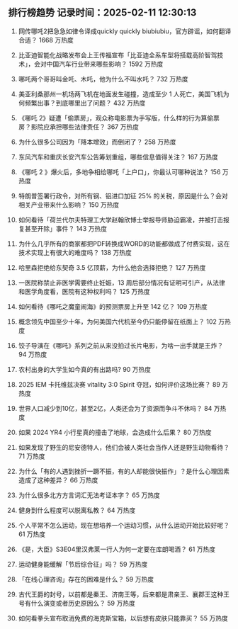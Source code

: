 
## 排行榜趋势 记录时间：2025-02-11 12:30:13
  
  1. 网传哪吒2把急急如律令译成quickly quickly biubiubiu，官方辟谣，如何翻译合适？ 1668 万热度
    
  2. 比亚迪智能化战略发布会上王传福宣布「比亚迪全系车型将搭载高阶智驾技术」，会对中国汽车行业带来哪些影响？ 1592 万热度
    
  3. 哪吒两个哥哥叫金吒、木吒，他为什么不叫水吒？ 732 万热度
    
  4. 美亚利桑那州一机场两飞机在地面发生碰撞，造成至少 1 人死亡，美国飞机为何频繁出事？到底哪里出了问题？ 432 万热度
    
  5. 《哪吒 2》疑遭「偷票房」，观众称电影票为手写版，什么样的行为算偷票房？影院应承担哪些法律责任？ 367 万热度
    
  6. 为什么很多公司因为「降本增效」而倒闭了？ 258 万热度
    
  7. 东风汽车和重庆长安汽车公告筹划重组，哪些信息值得关注？ 167 万热度
    
  8. 《哪吒 2 》爆火后，多地争相给哪吒「上户口」，你最认可哪种说法？ 156 万热度
    
  9. 特朗普签署行政令，对所有钢、铝进口加征 25% 的关税，原因是什么？会对相关产业带来什么影响？ 150 万热度
    
  10. 如何看待「荷兰代尔夫特理工大学赵翰欣博士举报导师胁迫霸凌，并被打击报复甚至开除」事件？ 143 万热度
    
  11. 为什么几乎所有的商家都把PDF转换成WORD的功能都做成了付费实现，这在技术实现上有很大的难度吗？ 138 万热度
    
  12. 哈里森拒绝给东契奇 3.5 亿顶薪，为什么他会选择拒绝？ 127 万热度
    
  13. 一医院称禁止非医学需要终止妊娠，13 周后部分情况有证明可引产，从法律和医学角度看，医院有这种权利吗？ 125 万热度
    
  14. 如何看待《哪吒之魔童闹海》的预测票房上升至 142 亿？ 109 万热度
    
  15. 概念领先中国至少十年，为何美国六代机至今仍只能停留在纸面上？ 102 万热度
    
  16. 饺子导演在《哪吒》系列之前从来没拍过长片电影，为啥一出手就是王炸？ 94 万热度
    
  17. 农村出身的大学生如今真的有出路吗? 90 万热度
    
  18. 2025 IEM 卡托维兹决赛 vitality 3:0 Spirit 夺冠，如何评价这场比赛？ 89 万热度
    
  19. 世界人口减少到10亿，甚至2亿，人类还会为了资源而争斗不休吗？ 84 万热度
    
  20. 如果 2024 YR4 小行星真的撞击了地球，会造成什么后果？ 80 万热度
    
  21. 如果发现了野生的尼安德特人，他们会被人类社会当作人还是野生动物看待？ 71 万热度
    
  22. 为什么「有的人遇到挫折一蹶不振，有的人却能很快振作」？是什么心理因素造成了这种差异？ 66 万热度
    
  23. 为什么很多北方方言词汇无法考证本字？ 65 万热度
    
  24. 健身到什么程度可以脱离私教？ 64 万热度
    
  25. 个人平常不怎么运动，现在想培养一个运动习惯，从什么运动开始比较好呢？ 61 万热度
    
  26. 《是，大臣》S3E04里汉弗莱一行人为何一定要在库朗喝酒？ 61 万热度
    
  27. 运动健身能缓解「节后综合征」吗？ 59 万热度
    
  28. 「在线心理咨询」存在的困难是什么？ 59 万热度
    
  29. 古代王爵的封号，以前都是秦王、济南王等，后来都是肃亲王、襄郡王这种王号有什么演变或者历史原因么？ 59 万热度
    
  30. 如何看拳头宣布取消免费的海克斯宝箱，以后想有皮肤只能靠买？ 55 万热度
    